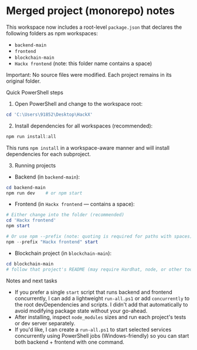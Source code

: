# Merged project (monorepo) notes

This workspace now includes a root-level `package.json` that declares the following folders as npm workspaces:

- `backend-main`
- `frontend`
- `blockchain-main`
- `Hackx frontend` (note: this folder name contains a space)

Important: No source files were modified. Each project remains in its original folder.

Quick PowerShell steps

1. Open PowerShell and change to the workspace root:

```powershell
cd 'C:\Users\91852\Desktop\HackX'
```

2. Install dependencies for all workspaces (recommended):

```powershell
npm run install:all
```

This runs `npm install` in a workspace-aware manner and will install dependencies for each subproject.

3. Running projects

- Backend (in `backend-main`):

```powershell
cd backend-main
npm run dev    # or npm start
```

- Frontend (in `Hackx frontend` — contains a space):

```powershell
# Either change into the folder (recommended)
cd 'Hackx frontend'
npm start

# Or use npm --prefix (note: quoting is required for paths with spaces)
npm --prefix "Hackx frontend" start
```

- Blockchain project (in `blockchain-main`):

```powershell
cd blockchain-main
# follow that project's README (may require Hardhat, node, or other tools)
```

Notes and next tasks

- If you prefer a single `start` script that runs backend and frontend concurrently, I can add a lightweight `run-all.ps1` or add `concurrently` to the root devDependencies and scripts. I didn't add that automatically to avoid modifying package state without your go-ahead.
- After installing, inspect `node_modules` sizes and run each project's tests or dev server separately.
- If you'd like, I can create a `run-all.ps1` to start selected services concurrently using PowerShell jobs (Windows-friendly) so you can start both backend + frontend with one command.
